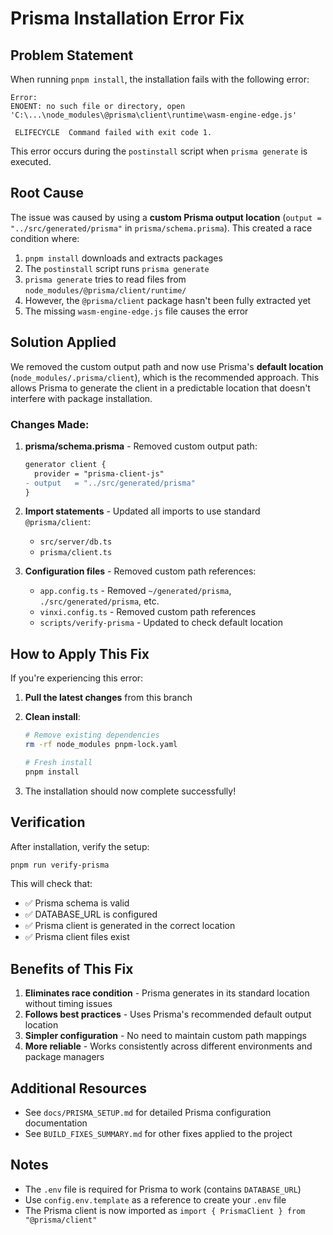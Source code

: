 # Prisma Installation Error Fix

## Problem Statement
When running `pnpm install`, the installation fails with the following error:

```
Error:
ENOENT: no such file or directory, open 'C:\...\node_modules\@prisma\client\runtime\wasm-engine-edge.js'

 ELIFECYCLE  Command failed with exit code 1.
```

This error occurs during the `postinstall` script when `prisma generate` is executed.

## Root Cause
The issue was caused by using a **custom Prisma output location** (`output = "../src/generated/prisma"` in `prisma/schema.prisma`). This created a race condition where:

1. `pnpm install` downloads and extracts packages
2. The `postinstall` script runs `prisma generate` 
3. `prisma generate` tries to read files from `node_modules/@prisma/client/runtime/`
4. However, the `@prisma/client` package hasn't been fully extracted yet
5. The missing `wasm-engine-edge.js` file causes the error

## Solution Applied
We removed the custom output path and now use Prisma's **default location** (`node_modules/.prisma/client`), which is the recommended approach. This allows Prisma to generate the client in a predictable location that doesn't interfere with package installation.

### Changes Made:

1. **prisma/schema.prisma** - Removed custom output path:
   ```diff
   generator client {
     provider = "prisma-client-js"
   - output   = "../src/generated/prisma"
   }
   ```

2. **Import statements** - Updated all imports to use standard `@prisma/client`:
   - `src/server/db.ts`
   - `prisma/client.ts`

3. **Configuration files** - Removed custom path references:
   - `app.config.ts` - Removed `~/generated/prisma`, `./src/generated/prisma`, etc.
   - `vinxi.config.ts` - Removed custom path references
   - `scripts/verify-prisma` - Updated to check default location

## How to Apply This Fix

If you're experiencing this error:

1. **Pull the latest changes** from this branch
2. **Clean install**:
   ```bash
   # Remove existing dependencies
   rm -rf node_modules pnpm-lock.yaml
   
   # Fresh install
   pnpm install
   ```

3. The installation should now complete successfully!

## Verification

After installation, verify the setup:
```bash
pnpm run verify-prisma
```

This will check that:
- ✅ Prisma schema is valid
- ✅ DATABASE_URL is configured
- ✅ Prisma client is generated in the correct location
- ✅ Prisma client files exist

## Benefits of This Fix

1. **Eliminates race condition** - Prisma generates in its standard location without timing issues
2. **Follows best practices** - Uses Prisma's recommended default output location
3. **Simpler configuration** - No need to maintain custom path mappings
4. **More reliable** - Works consistently across different environments and package managers

## Additional Resources

- See `docs/PRISMA_SETUP.md` for detailed Prisma configuration documentation
- See `BUILD_FIXES_SUMMARY.md` for other fixes applied to the project

## Notes

- The `.env` file is required for Prisma to work (contains `DATABASE_URL`)
- Use `config.env.template` as a reference to create your `.env` file
- The Prisma client is now imported as `import { PrismaClient } from "@prisma/client"`
